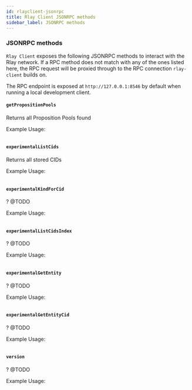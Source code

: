 ```yaml
---
id: rlayclient-jsonrpc
title: Rlay Client JSONRPC methods
sidebar_label: JSONRPC methods
---
```


### JSONRPC methods

`Rlay Client` exposes the following JSONRPC methods to interact with the Rlay network.
If a RPC method does not match with any of the ones listed here, the RPC request will be proxied through to the RPC connection `rlay-client` builds on.

The RPC endpoint is exposed at `http://127.0.0.1:8546` by default when running a local development client.

#### `getPropositionPools`

Returns all Proposition Pools found

Example Usage:

```
```

#### `experimentalListCids`

Returns all stored CIDs

Example Usage:

```
```

#### `experimentalKindForCid`

? @TODO

Example Usage:

```
```

#### `experimentalListCidsIndex`

? @TODO

Example Usage:

```
```

#### `experimentalGetEntity`

? @TODO

Example Usage:

```
```

#### `experimentalGetEntityCid`

? @TODO

Example Usage:

```
```

#### `version`

? @TODO

Example Usage:

```
```

